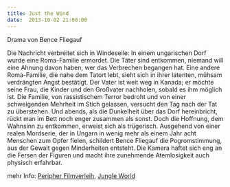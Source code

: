 ```yaml
---
title: Just the Wind
date:  2013-10-02 21:00:00
---
```


Drama von Bence Fliegauf



Die Nachricht verbreitet sich in Windeseile: In einem ungarischen Dorf
wurde eine Roma-Familie ermordet. Die Täter sind entkommen, niemand will
eine Ahnung davon haben, wer das Verbrechen begangen hat. Eine andere
Roma-Familie, die nahe dem Tatort lebt, sieht sich in ihrer latenten,
mühsam verdrängten Angst bestätigt. Der Vater ist weit weg in Kanada; er
möchte seine Frau, die Kinder und den Großvater nachholen, sobald es ihm
möglich ist. Die Familie, von rassistischem Terror bedroht und von einer
schweigenden Mehrheit im Stich gelassen, versucht den Tag nach der Tat zu
überstehen. Und abends, als die Dunkelheit über das Dorf hereinbricht,
rückt man im Bett noch enger zusammen als sonst. Doch die Hoffnung, dem
Wahnsinn zu entkommen, erweist sich als trügerisch. Ausgehend von einer
realen Mordserie, der in Ungarn in wenig mehr als einem Jahr acht Menschen
zum Opfer fielen, schildert Bence Fliegauf die Pogromstimmung, aus der
Gewalt gegen Minderheiten entsteht. Die Kamera haftet sich eng an die
Fersen der Figuren und macht ihre zunehmende Atemlosigkeit auch physisch
erfahrbar.


mehr Info: <a href="http://www.peripherfilm.de/justthewind/">Peripher
Filmverleih</a>, <a href="http://jungle-world.com/artikel/2013/29/48122.html">Jungle
World</a>

